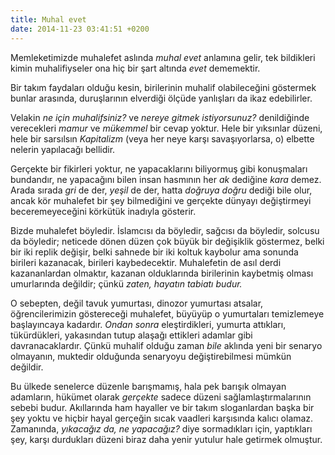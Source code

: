 ```yaml
---
title: Muhal evet
date: 2014-11-23 03:41:51 +0200
---
```


Memleketimizde muhalefet aslında *muhal evet* anlamına gelir, tek
bildikleri kimin muhalifiyseler ona hiç bir şart altında *evet*
dememektir.

Bir takım faydaları olduğu kesin, birilerinin muhalif olabileceğini
göstermek bunlar arasında, duruşlarının elverdiği ölçüde yanlışları da
ikaz edebilirler.

Velakin *ne için muhalifsiniz?* ve *nereye gitmek istiyorsunuz?*
denildiğinde verecekleri *mamur* ve *mükemmel* bir cevap yoktur. Hele
bir yıksınlar düzeni, hele bir sarsılsın *Kapitalizm* (veya her neye
karşı savaşıyorlarsa, o) elbette nelerin yapılacağı bellidir.

Gerçekte bir fikirleri yoktur, ne yapacaklarını biliyormuş gibi
konuşmaları bundandır, ne yapacağını bilen insan hasmının her *ak*
dediğine *kara* demez. Arada sırada *gri* de der, *yeşil* de der, hatta
*doğruya doğru* dediği bile olur, ancak kör muhalefet bir şey
bilmediğini ve gerçekte dünyayı değiştirmeyi beceremeyeceğini körkütük
inadıyla gösterir.

Bizde muhalefet böyledir. İslamcısı da böyledir, sağcısı da böyledir,
solcusu da böyledir; neticede dönen düzen çok büyük bir değişiklik
göstermez, belki bir iki replik değişir, belki sahnede bir iki koltuk
kaybolur ama sonunda birileri kazanacak, birileri kaybedecektir.
Muhalefetin de asıl derdi kazananlardan olmaktır, kazanan olduklarında
birilerinin kaybetmiş olması umurlarında değildir; çünkü *zaten, hayatın
tabiatı budur.*

O sebepten, değil tavuk yumurtası, dinozor yumurtası atsalar,
öğrencilerimizin göstereceği muhalefet, büyüyüp o yumurtaları
temizlemeye başlayıncaya kadardır. *Ondan sonra* eleştirdikleri, yumurta
attıkları, tükürdükleri, yakasından tutup alaşağı ettikleri adamlar gibi
davranacaklardır. Çünkü muhalif olduğu zaman *bile* aklında yeni bir
senaryo olmayanın, muktedir olduğunda senaryoyu değiştirebilmesi mümkün
değildir.

Bu ülkede senelerce düzenle barışmamış, hala pek barışık olmayan
adamların, hükümet olarak *gerçekte* sadece düzeni sağlamlaştırmalarının
sebebi budur. Akıllarında ham hayaller ve bir takım sloganlardan başka
bir şey yoktu ve hiçbir hayal gerçeğin sıcak vaadleri karşısında kalıcı
olamaz. Zamanında, *yıkacağız da, ne yapacağız?* diye sormadıkları için,
yaptıkları şey, karşı durdukları düzeni biraz daha yenir yutulur hale
getirmek olmuştur.
